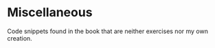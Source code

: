 Miscellaneous
=============

Code snippets found in the book that are neither exercises nor my own creation.
